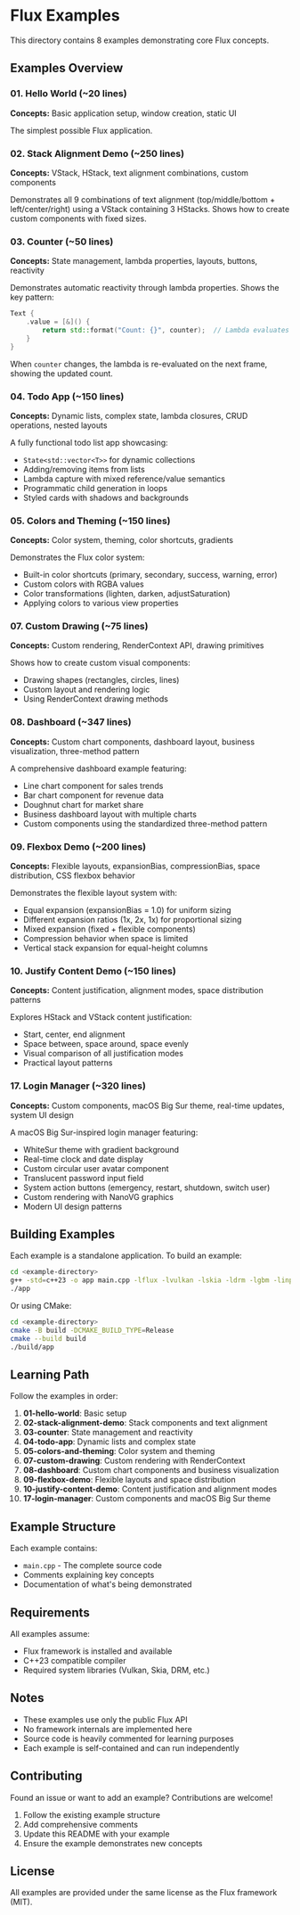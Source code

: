 # Flux Examples

This directory contains 8 examples demonstrating core Flux concepts.

## Examples Overview

### 01. Hello World (~20 lines)
**Concepts:** Basic application setup, window creation, static UI

The simplest possible Flux application.

### 02. Stack Alignment Demo (~250 lines)
**Concepts:** VStack, HStack, text alignment combinations, custom components

Demonstrates all 9 combinations of text alignment (top/middle/bottom + left/center/right) using a VStack containing 3 HStacks. Shows how to create custom components with fixed sizes.

### 03. Counter (~50 lines)
**Concepts:** State management, lambda properties, layouts, buttons, reactivity

Demonstrates automatic reactivity through lambda properties. Shows the key pattern:

```cpp
Text {
    .value = [&]() {
        return std::format("Count: {}", counter);  // Lambda evaluates fresh!
    }
}
```

When `counter` changes, the lambda is re-evaluated on the next frame, showing the updated count.

### 04. Todo App (~150 lines)
**Concepts:** Dynamic lists, complex state, lambda closures, CRUD operations, nested layouts

A fully functional todo list app showcasing:
- `State<std::vector<T>>` for dynamic collections
- Adding/removing items from lists
- Lambda capture with mixed reference/value semantics
- Programmatic child generation in loops
- Styled cards with shadows and backgrounds

### 05. Colors and Theming (~150 lines)
**Concepts:** Color system, theming, color shortcuts, gradients

Demonstrates the Flux color system:
- Built-in color shortcuts (primary, secondary, success, warning, error)
- Custom colors with RGBA values
- Color transformations (lighten, darken, adjustSaturation)
- Applying colors to various view properties

### 07. Custom Drawing (~75 lines)
**Concepts:** Custom rendering, RenderContext API, drawing primitives

Shows how to create custom visual components:
- Drawing shapes (rectangles, circles, lines)
- Custom layout and rendering logic
- Using RenderContext drawing methods

### 08. Dashboard (~347 lines)
**Concepts:** Custom chart components, dashboard layout, business visualization, three-method pattern

A comprehensive dashboard example featuring:
- Line chart component for sales trends
- Bar chart component for revenue data
- Doughnut chart for market share
- Business dashboard layout with multiple charts
- Custom components using the standardized three-method pattern

### 09. Flexbox Demo (~200 lines)
**Concepts:** Flexible layouts, expansionBias, compressionBias, space distribution, CSS flexbox behavior

Demonstrates the flexible layout system with:
- Equal expansion (expansionBias = 1.0) for uniform sizing
- Different expansion ratios (1x, 2x, 1x) for proportional sizing
- Mixed expansion (fixed + flexible components)
- Compression behavior when space is limited
- Vertical stack expansion for equal-height columns

### 10. Justify Content Demo (~150 lines)
**Concepts:** Content justification, alignment modes, space distribution patterns

Explores HStack and VStack content justification:
- Start, center, end alignment
- Space between, space around, space evenly
- Visual comparison of all justification modes
- Practical layout patterns

### 17. Login Manager (~320 lines)
**Concepts:** Custom components, macOS Big Sur theme, real-time updates, system UI design

A macOS Big Sur-inspired login manager featuring:
- WhiteSur theme with gradient background
- Real-time clock and date display
- Custom circular user avatar component
- Translucent password input field
- System action buttons (emergency, restart, shutdown, switch user)
- Custom rendering with NanoVG graphics
- Modern UI design patterns

## Building Examples

Each example is a standalone application. To build an example:

```bash
cd <example-directory>
g++ -std=c++23 -o app main.cpp -lflux -lvulkan -lskia -ldrm -lgbm -linput
./app
```

Or using CMake:

```bash
cd <example-directory>
cmake -B build -DCMAKE_BUILD_TYPE=Release
cmake --build build
./build/app
```

## Learning Path

Follow the examples in order:

1. **01-hello-world**: Basic setup
2. **02-stack-alignment-demo**: Stack components and text alignment
3. **03-counter**: State management and reactivity
4. **04-todo-app**: Dynamic lists and complex state
5. **05-colors-and-theming**: Color system and theming
6. **07-custom-drawing**: Custom rendering with RenderContext
7. **08-dashboard**: Custom chart components and business visualization
8. **09-flexbox-demo**: Flexible layouts and space distribution
9. **10-justify-content-demo**: Content justification and alignment modes
10. **17-login-manager**: Custom components and macOS Big Sur theme

## Example Structure

Each example contains:
- `main.cpp` - The complete source code
- Comments explaining key concepts
- Documentation of what's being demonstrated

## Requirements

All examples assume:
- Flux framework is installed and available
- C++23 compatible compiler
- Required system libraries (Vulkan, Skia, DRM, etc.)

## Notes

- These examples use only the public Flux API
- No framework internals are implemented here
- Source code is heavily commented for learning purposes
- Each example is self-contained and can run independently

## Contributing

Found an issue or want to add an example? Contributions are welcome!

1. Follow the existing example structure
2. Add comprehensive comments
3. Update this README with your example
4. Ensure the example demonstrates new concepts

## License

All examples are provided under the same license as the Flux framework (MIT).

